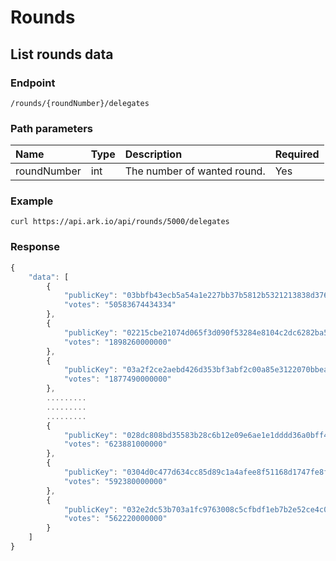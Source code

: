# Rounds

## List rounds data

### Endpoint

```text
/rounds/{roundNumber}/delegates
```

### Path parameters

| Name | Type | Description | Required |
| :--- | :--- | :--- | :--- |
| roundNumber | int | The number of wanted round. | Yes |

### Example

```text
curl https://api.ark.io/api/rounds/5000/delegates
```

### Response

```javascript
{
    "data": [
        {
            "publicKey": "03bbfb43ecb5a54a1e227bb37b5812b5321213838d376e2b455b6af78442621dec",
            "votes": "50583674434334"
        },
        {
            "publicKey": "02215cbe21074d065f3d090f53284e8104c2dc6282ba50bf155adcdfdbcfe325d5",
            "votes": "1898260000000"
        },
        {
            "publicKey": "03a2f2ce2aebd426d353bf3abf2c00a85e3122070bbeaa04b73eba2a6119dbc620",
            "votes": "1877490000000"
        },
        .........
        .........
        ......... 
        {
            "publicKey": "028dc808bd35583b28c6b12e09e6ae1e1dddd36a0bff4e5467d95d920b3caa4867",
            "votes": "623881000000"
        },
        {
            "publicKey": "0304d0c477d634cc85d89c1a4afee8f51168d1747fe8fd79cabc26565e49eb8a7a",
            "votes": "592380000000"
        },
        {
            "publicKey": "032e2dc53b703a1fc9763008c5cfbdf1eb7b2e52ce4c0998b790b5d08430e3720a",
            "votes": "562220000000"
        }
    ]
}
```

